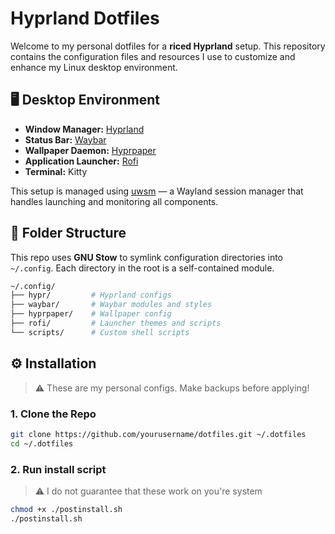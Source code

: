 # Hyprland Dotfiles

Welcome to my personal dotfiles for a **riced Hyprland** setup. This repository contains the configuration files and resources I use to customize and enhance my Linux desktop environment.

## 🖥️ Desktop Environment

- **Window Manager:** [Hyprland](https://github.com/hyprwm/Hyprland)
- **Status Bar:** [Waybar](https://github.com/Alexays/Waybar)
- **Wallpaper Daemon:** [Hyprpaper](https://github.com/hyprwm/hyprpaper)
- **Application Launcher:** [Rofi](https://github.com/davatorium/rofi)
- **Terminal:** Kitty

This setup is managed using [uwsm](https://wiki.hyprland.org/Useful-Utilities/Systemd-start/) — a Wayland session manager that handles launching and monitoring all components.

## 📁 Folder Structure

This repo uses **GNU Stow** to symlink configuration directories into `~/.config`. Each directory in the root is a self-contained module.

```bash
~/.config/
├── hypr/         # Hyprland configs
├── waybar/       # Waybar modules and styles
├── hyprpaper/    # Wallpaper config
├── rofi/         # Launcher themes and scripts
└── scripts/      # Custom shell scripts
```

## ⚙️ Installation

> ⚠️ These are my personal configs. Make backups before applying!

### 1. Clone the Repo

```bash
git clone https://github.com/yourusername/dotfiles.git ~/.dotfiles
cd ~/.dotfiles
```

### 2. Run install script

> ⚠️ I do not guarantee that these work on you're system

```bash
chmod +x ./postinstall.sh
./postinstall.sh
```